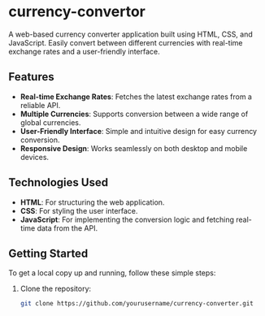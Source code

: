 # currency-convertor

A web-based currency converter application built using HTML, CSS, and JavaScript. Easily convert between different currencies with real-time exchange rates and a user-friendly interface.

## Features

- **Real-time Exchange Rates**: Fetches the latest exchange rates from a reliable API.
- **Multiple Currencies**: Supports conversion between a wide range of global currencies.
- **User-Friendly Interface**: Simple and intuitive design for easy currency conversion.
- **Responsive Design**: Works seamlessly on both desktop and mobile devices.

## Technologies Used

- **HTML**: For structuring the web application.
- **CSS**: For styling the user interface.
- **JavaScript**: For implementing the conversion logic and fetching real-time data from the API.

## Getting Started

To get a local copy up and running, follow these simple steps:

1. Clone the repository:
   ```sh
   git clone https://github.com/yourusername/currency-converter.git
